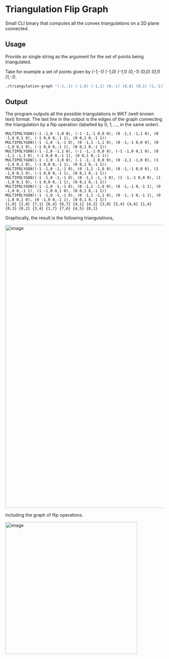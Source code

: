 # Triangulation Flip Graph

Small CLI binary that computes all the convex triangulations on a 2D plane connected.

## Usage

Provide an single string as the argument for the set of points being triangulated.

Take for example a set of points given by _(-1,-1) (-1,0) (-1,1) (0,-1) (0,0) (0,1) (1,-1)_.

```bash
./triangulation-graph "(-1,-1) (-1,0) (-1,1) (0,-1) (0,0) (0,1) (1,-1)"
```

## Output

The program outputs all the possible triangulations in WKT (well-known text) format.
The last line in the output is the edges of the graph connecting the triangulation by a flip operation (labelled by 0,
1, ..., in the same order).

```
MULTIPOLYGON((-1 -1,0 -1,0 0), (-1 -1,-1 0,0 0), (0 -1,1 -1,1 0), (0 -1,0 0,1 0), (-1 0,0 0,-1 1), (0 0,1 0,-1 1))
MULTIPOLYGON((-1 -1,0 -1,-1 0), (0 -1,1 -1,1 0), (0 -1,-1 0,0 0), (0 -1,0 0,1 0), (-1 0,0 0,-1 1), (0 0,1 0,-1 1))
MULTIPOLYGON((-1 -1,0 -1,1 0), (-1 -1,-1 0,0 0), (-1 -1,0 0,1 0), (0 -1,1 -1,1 0), (-1 0,0 0,-1 1), (0 0,1 0,-1 1))
MULTIPOLYGON((-1 -1,0 -1,0 0), (-1 -1,-1 0,0 0), (0 -1,1 -1,0 0), (1 -1,0 0,1 0), (-1 0,0 0,-1 1), (0 0,1 0,-1 1))
MULTIPOLYGON((-1 -1,0 -1,-1 0), (0 -1,1 -1,0 0), (0 -1,-1 0,0 0), (1 -1,0 0,1 0), (-1 0,0 0,-1 1), (0 0,1 0,-1 1))
MULTIPOLYGON((-1 -1,0 -1,-1 0), (0 -1,1 -1,-1 0), (1 -1,-1 0,0 0), (1 -1,0 0,1 0), (-1 0,0 0,-1 1), (0 0,1 0,-1 1))
MULTIPOLYGON((-1 -1,0 -1,-1 0), (0 -1,1 -1,0 0), (0 -1,-1 0,-1 1), (0 -1,0 0,-1 1), (1 -1,0 0,1 0), (0 0,1 0,-1 1))
MULTIPOLYGON((-1 -1,0 -1,-1 0), (0 -1,1 -1,1 0), (0 -1,-1 0,-1 1), (0 -1,0 0,1 0), (0 -1,0 0,-1 1), (0 0,1 0,-1 1))
{1,0} {2,0} {7,1} {6,4} {6,7} {4,1} {4,3} {3,0} {5,4} {4,6} {1,4} {0,3} {0,2} {3,4} {1,7} {7,6} {4,5} {0,1}
```

Graphically, the result is the following triangulations,

<img width="900" alt="image" src="https://user-images.githubusercontent.com/13206784/219547026-8ec9fb8d-bb8e-4b17-b1ba-c44d34fd0660.png">

including the graph of flip operations.

<img width="420" alt="image" src="https://user-images.githubusercontent.com/13206784/219548006-0d5d4fb6-c3a7-4632-9be0-49e744dc966e.png">
